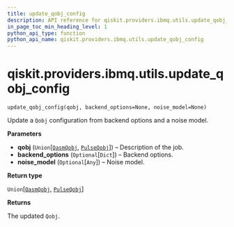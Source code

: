 ```yaml
---
title: update_qobj_config
description: API reference for qiskit.providers.ibmq.utils.update_qobj_config
in_page_toc_min_heading_level: 1
python_api_type: function
python_api_name: qiskit.providers.ibmq.utils.update_qobj_config
---
```


# qiskit.providers.ibmq.utils.update\_qobj\_config

<span id="qiskit.providers.ibmq.utils.update_qobj_config" />

`update_qobj_config(qobj, backend_options=None, noise_model=None)`

Update a `Qobj` configuration from backend options and a noise model.

**Parameters**

*   **qobj** (`Union`\[[`QasmQobj`](qiskit.qobj.QasmQobj "qiskit.qobj.qasm_qobj.QasmQobj"), [`PulseQobj`](qiskit.qobj.PulseQobj "qiskit.qobj.pulse_qobj.PulseQobj")]) – Description of the job.
*   **backend\_options** (`Optional`\[`Dict`]) – Backend options.
*   **noise\_model** (`Optional`\[`Any`]) – Noise model.

**Return type**

`Union`\[[`QasmQobj`](qiskit.qobj.QasmQobj "qiskit.qobj.qasm_qobj.QasmQobj"), [`PulseQobj`](qiskit.qobj.PulseQobj "qiskit.qobj.pulse_qobj.PulseQobj")]

**Returns**

The updated `Qobj`.

